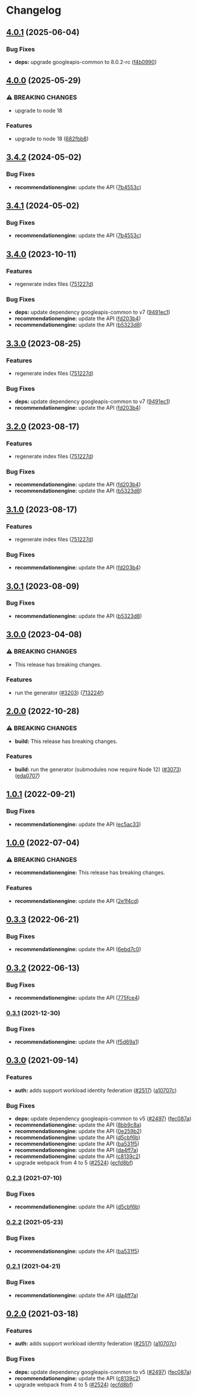 # Changelog

## [4.0.1](https://github.com/googleapis/google-api-nodejs-client/compare/recommendationengine-v4.0.0...recommendationengine-v4.0.1) (2025-06-04)


### Bug Fixes

* **deps:** upgrade googleapis-common to 8.0.2-rc ([f4b0990](https://github.com/googleapis/google-api-nodejs-client/commit/f4b099071040cfbcfe4a2e7d487d45ee93b369e0))

## [4.0.0](https://github.com/googleapis/google-api-nodejs-client/compare/recommendationengine-v3.4.2...recommendationengine-v4.0.0) (2025-05-29)


### ⚠ BREAKING CHANGES

* upgrade to node 18

### Features

* upgrade to node 18 ([682fbb8](https://github.com/googleapis/google-api-nodejs-client/commit/682fbb869189ae92b3e9a194d37d0548af0c1f92))

## [3.4.2](https://github.com/googleapis/google-api-nodejs-client/compare/recommendationengine-v3.4.1...recommendationengine-v3.4.2) (2024-05-02)


### Bug Fixes

* **recommendationengine:** update the API ([7b4553c](https://github.com/googleapis/google-api-nodejs-client/commit/7b4553c671f92881f12ca6b0c6d13b9897cff259))

## [3.4.1](https://github.com/googleapis/google-api-nodejs-client/compare/recommendationengine-v3.4.0...recommendationengine-v3.4.1) (2024-05-02)


### Bug Fixes

* **recommendationengine:** update the API ([7b4553c](https://github.com/googleapis/google-api-nodejs-client/commit/7b4553c671f92881f12ca6b0c6d13b9897cff259))

## [3.4.0](https://github.com/googleapis/google-api-nodejs-client/compare/recommendationengine-v3.3.0...recommendationengine-v3.4.0) (2023-10-11)


### Features

* regenerate index files ([751227d](https://github.com/googleapis/google-api-nodejs-client/commit/751227d3926c946b5db5edb58f0086e074a61169))


### Bug Fixes

* **deps:** update dependency googleapis-common to v7 ([9491ec1](https://github.com/googleapis/google-api-nodejs-client/commit/9491ec1cdc3c413e7d73edcfcd59cf5c28a7c855))
* **recommendationengine:** update the API ([fd203b4](https://github.com/googleapis/google-api-nodejs-client/commit/fd203b411fbe838ab69ab21c141b4e7162c85eeb))
* **recommendationengine:** update the API ([b5323d8](https://github.com/googleapis/google-api-nodejs-client/commit/b5323d877e426d3adfdf36ecd901e0293df3181c))

## [3.3.0](https://github.com/googleapis/google-api-nodejs-client/compare/recommendationengine-v3.2.0...recommendationengine-v3.3.0) (2023-08-25)


### Features

* regenerate index files ([751227d](https://github.com/googleapis/google-api-nodejs-client/commit/751227d3926c946b5db5edb58f0086e074a61169))


### Bug Fixes

* **deps:** update dependency googleapis-common to v7 ([9491ec1](https://github.com/googleapis/google-api-nodejs-client/commit/9491ec1cdc3c413e7d73edcfcd59cf5c28a7c855))
* **recommendationengine:** update the API ([fd203b4](https://github.com/googleapis/google-api-nodejs-client/commit/fd203b411fbe838ab69ab21c141b4e7162c85eeb))

## [3.2.0](https://github.com/googleapis/google-api-nodejs-client/compare/recommendationengine-v3.1.0...recommendationengine-v3.2.0) (2023-08-17)


### Features

* regenerate index files ([751227d](https://github.com/googleapis/google-api-nodejs-client/commit/751227d3926c946b5db5edb58f0086e074a61169))


### Bug Fixes

* **recommendationengine:** update the API ([fd203b4](https://github.com/googleapis/google-api-nodejs-client/commit/fd203b411fbe838ab69ab21c141b4e7162c85eeb))
* **recommendationengine:** update the API ([b5323d8](https://github.com/googleapis/google-api-nodejs-client/commit/b5323d877e426d3adfdf36ecd901e0293df3181c))

## [3.1.0](https://github.com/googleapis/google-api-nodejs-client/compare/recommendationengine-v3.0.1...recommendationengine-v3.1.0) (2023-08-17)


### Features

* regenerate index files ([751227d](https://github.com/googleapis/google-api-nodejs-client/commit/751227d3926c946b5db5edb58f0086e074a61169))


### Bug Fixes

* **recommendationengine:** update the API ([fd203b4](https://github.com/googleapis/google-api-nodejs-client/commit/fd203b411fbe838ab69ab21c141b4e7162c85eeb))

## [3.0.1](https://github.com/googleapis/google-api-nodejs-client/compare/recommendationengine-v3.0.0...recommendationengine-v3.0.1) (2023-08-09)


### Bug Fixes

* **recommendationengine:** update the API ([b5323d8](https://github.com/googleapis/google-api-nodejs-client/commit/b5323d877e426d3adfdf36ecd901e0293df3181c))

## [3.0.0](https://github.com/googleapis/google-api-nodejs-client/compare/recommendationengine-v2.0.0...recommendationengine-v3.0.0) (2023-04-08)


### ⚠ BREAKING CHANGES

* This release has breaking changes.

### Features

* run the generator ([#3203](https://github.com/googleapis/google-api-nodejs-client/issues/3203)) ([713224f](https://github.com/googleapis/google-api-nodejs-client/commit/713224fe0271843ea61b5d5cbd434ed2aa7b4d69))

## [2.0.0](https://github.com/googleapis/google-api-nodejs-client/compare/recommendationengine-v1.0.1...recommendationengine-v2.0.0) (2022-10-28)


### ⚠ BREAKING CHANGES

* **build:** This release has breaking changes.

### Features

* **build:** run the generator (submodules now require Node 12) ([#3073](https://github.com/googleapis/google-api-nodejs-client/issues/3073)) ([eda0707](https://github.com/googleapis/google-api-nodejs-client/commit/eda07079dadab46a80b6f9ede618f4f43030169e))

## [1.0.1](https://github.com/googleapis/google-api-nodejs-client/compare/recommendationengine-v1.0.0...recommendationengine-v1.0.1) (2022-09-21)


### Bug Fixes

* **recommendationengine:** update the API ([ec5ac33](https://github.com/googleapis/google-api-nodejs-client/commit/ec5ac33b42f13992fc7bac67d9837e104936b324))

## [1.0.0](https://github.com/googleapis/google-api-nodejs-client/compare/recommendationengine-v0.3.3...recommendationengine-v1.0.0) (2022-07-04)


### ⚠ BREAKING CHANGES

* **recommendationengine:** This release has breaking changes.

### Features

* **recommendationengine:** update the API ([2e1f4cd](https://github.com/googleapis/google-api-nodejs-client/commit/2e1f4cd09270da8e6f0edbdbbc2c236394a2fb49))

## [0.3.3](https://github.com/googleapis/google-api-nodejs-client/compare/recommendationengine-v0.3.2...recommendationengine-v0.3.3) (2022-06-21)


### Bug Fixes

* **recommendationengine:** update the API ([6ebd7c0](https://github.com/googleapis/google-api-nodejs-client/commit/6ebd7c0347ef87165232fce40abf421b34d880bd))

## [0.3.2](https://github.com/googleapis/google-api-nodejs-client/compare/recommendationengine-v0.3.1...recommendationengine-v0.3.2) (2022-06-13)


### Bug Fixes

* **recommendationengine:** update the API ([775fce4](https://github.com/googleapis/google-api-nodejs-client/commit/775fce4b44a0a13ceb737c4a330e2a089b471f11))

### [0.3.1](https://www.github.com/googleapis/google-api-nodejs-client/compare/recommendationengine-v0.3.0...recommendationengine-v0.3.1) (2021-12-30)


### Bug Fixes

* **recommendationengine:** update the API ([f5d69a1](https://www.github.com/googleapis/google-api-nodejs-client/commit/f5d69a1e8f89f460eeb1d8d26043c6a7d5c50cb6))

## [0.3.0](https://www.github.com/googleapis/google-api-nodejs-client/compare/recommendationengine-v0.2.3...recommendationengine-v0.3.0) (2021-09-14)


### Features

* **auth:** adds support workload identity federation ([#2517](https://www.github.com/googleapis/google-api-nodejs-client/issues/2517)) ([a10707c](https://www.github.com/googleapis/google-api-nodejs-client/commit/a10707c477759e7c9ef6360a2fe800856fb600c1))


### Bug Fixes

* **deps:** update dependency googleapis-common to v5 ([#2497](https://www.github.com/googleapis/google-api-nodejs-client/issues/2497)) ([fec087a](https://www.github.com/googleapis/google-api-nodejs-client/commit/fec087abcf3d994dd41c3ffa0a0c12b1f9f09dae))
* **recommendationengine:** update the API ([8bb9c8a](https://www.github.com/googleapis/google-api-nodejs-client/commit/8bb9c8a15b1f46512a87c507ce5e634b3272d57b))
* **recommendationengine:** update the API ([0e259b2](https://www.github.com/googleapis/google-api-nodejs-client/commit/0e259b202308aeca668b86c2b1a866dd0077755a))
* **recommendationengine:** update the API ([d5cbf6b](https://www.github.com/googleapis/google-api-nodejs-client/commit/d5cbf6b1a07f63b895ce840a6aad968aead5b3f7))
* **recommendationengine:** update the API ([ba531f5](https://www.github.com/googleapis/google-api-nodejs-client/commit/ba531f53335f21a52ca5e903d3affca4b689f778))
* **recommendationengine:** update the API ([da4ff7a](https://www.github.com/googleapis/google-api-nodejs-client/commit/da4ff7affa3cd57b679aea443baed7f9da6dde4f))
* **recommendationengine:** update the API ([c8139c2](https://www.github.com/googleapis/google-api-nodejs-client/commit/c8139c2f5d4be0241b40009de1a455a40d043a8b))
* upgrade webpack from 4 to 5  ([#2524](https://www.github.com/googleapis/google-api-nodejs-client/issues/2524)) ([ecfd8bf](https://www.github.com/googleapis/google-api-nodejs-client/commit/ecfd8bfcd06e1beabff7ec9a8c4000222379eb8d))

### [0.2.3](https://www.github.com/googleapis/google-api-nodejs-client/compare/recommendationengine-v0.2.2...recommendationengine-v0.2.3) (2021-07-10)


### Bug Fixes

* **recommendationengine:** update the API ([d5cbf6b](https://www.github.com/googleapis/google-api-nodejs-client/commit/d5cbf6b1a07f63b895ce840a6aad968aead5b3f7))

### [0.2.2](https://www.github.com/googleapis/google-api-nodejs-client/compare/recommendationengine-v0.2.1...recommendationengine-v0.2.2) (2021-05-23)


### Bug Fixes

* **recommendationengine:** update the API ([ba531f5](https://www.github.com/googleapis/google-api-nodejs-client/commit/ba531f53335f21a52ca5e903d3affca4b689f778))

### [0.2.1](https://www.github.com/googleapis/google-api-nodejs-client/compare/recommendationengine-v0.2.0...recommendationengine-v0.2.1) (2021-04-21)


### Bug Fixes

* **recommendationengine:** update the API ([da4ff7a](https://www.github.com/googleapis/google-api-nodejs-client/commit/da4ff7affa3cd57b679aea443baed7f9da6dde4f))

## [0.2.0](https://www.github.com/googleapis/google-api-nodejs-client/compare/recommendationengine-v0.1.0...recommendationengine-v0.2.0) (2021-03-18)


### Features

* **auth:** adds support workload identity federation ([#2517](https://www.github.com/googleapis/google-api-nodejs-client/issues/2517)) ([a10707c](https://www.github.com/googleapis/google-api-nodejs-client/commit/a10707c477759e7c9ef6360a2fe800856fb600c1))


### Bug Fixes

* **deps:** update dependency googleapis-common to v5 ([#2497](https://www.github.com/googleapis/google-api-nodejs-client/issues/2497)) ([fec087a](https://www.github.com/googleapis/google-api-nodejs-client/commit/fec087abcf3d994dd41c3ffa0a0c12b1f9f09dae))
* **recommendationengine:** update the API ([c8139c2](https://www.github.com/googleapis/google-api-nodejs-client/commit/c8139c2f5d4be0241b40009de1a455a40d043a8b))
* upgrade webpack from 4 to 5  ([#2524](https://www.github.com/googleapis/google-api-nodejs-client/issues/2524)) ([ecfd8bf](https://www.github.com/googleapis/google-api-nodejs-client/commit/ecfd8bfcd06e1beabff7ec9a8c4000222379eb8d))
